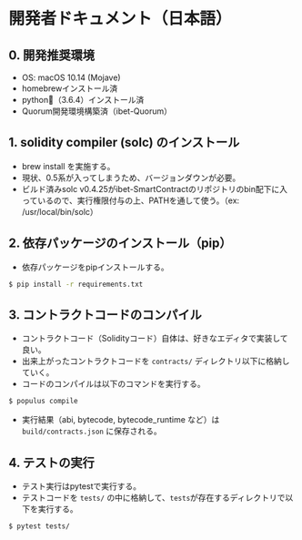 # 開発者ドキュメント（日本語）

## 0. 開発推奨環境
* OS: macOS 10.14 (Mojave)
* homebrewインストール済
* python（3.6.4）インストール済
* Quorum開発環境構築済（ibet-Quorum）

## 1. solidity compiler (solc) のインストール
* brew install を実施する。
* 現状、0.5系が入ってしまうため、バージョンダウンが必要。
* ビルド済みsolc v0.4.25がibet-SmartContractのリポジトリのbin配下に入っているので、実行権限付与の上、PATHを通して使う。（ex: /usr/local/bin/solc）

## 2. 依存パッケージのインストール（pip）
* 依存パッケージをpipインストールする。

```bash
$ pip install -r requirements.txt
```

## 3. コントラクトコードのコンパイル
* コントラクトコード（Solidityコード）自体は、好きなエディタで実装して良い。
* 出来上がったコントラクトコードを `contracts/` ディレクトリ以下に格納していく。
* コードのコンパイルは以下のコマンドを実行する。

```bash
$ populus compile
```

* 実行結果（abi, bytecode, bytecode_runtime など）は `build/contracts.json` に保存される。

## 4. テストの実行
* テスト実行はpytestで実行する。
* テストコードを `tests/` の中に格納して、`tests`が存在するディレクトリで以下を実行する。

```bash
$ pytest tests/
```
